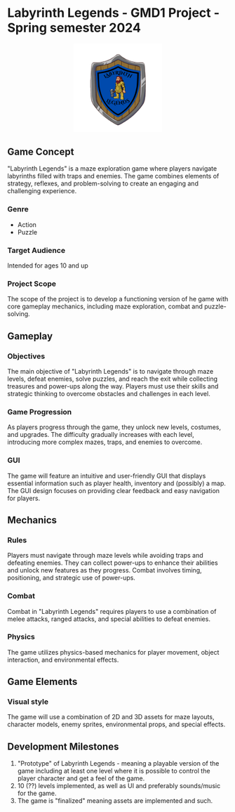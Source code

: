 # Labyrinth Legends - GMD1 Project - Spring semester 2024
<p align="center">
  <img src="images/LABYRINTH_LEGENDS_LOGO_transparent.png" width=40% height=40%>
</p>

## Game Concept
"Labyrinth Legends" is a maze exploration game where players navigate labyrinths filled with traps and enemies. The game combines elements of strategy, reflexes, and problem-solving to create an engaging and challenging experience.

### Genre
- Action
- Puzzle

### Target Audience
Intended for ages 10 and up

### Project Scope
The scope of the project is to develop a functioning version of he game with core gameplay mechanics, including maze exploration, combat and puzzle-solving.

## Gameplay
### Objectives
The main objective of "Labyrinth Legends" is to navigate through maze levels, defeat enemies, solve puzzles, and reach the exit while collecting treasures and power-ups along the way. Players must use their skills and strategic thinking to overcome obstacles and challenges in each level.

### Game Progression
As players progress through the game, they unlock new levels, costumes, and upgrades. The difficulty gradually increases with each level, introducing more complex mazes, traps, and enemies to overcome.

### GUI
The game will feature an intuitive and user-friendly GUI that displays essential information such as player health, inventory and (possibly) a map. The GUI design focuses on providing clear feedback and easy navigation for players.

## Mechanics
### Rules
Players must navigate through maze levels while avoiding traps and defeating enemies. They can collect power-ups to enhance their abilities and unlock new features as they progress. Combat involves timing, positioning, and strategic use of power-ups.

### Combat
Combat in "Labyrinth Legends" requires players to use a combination of melee attacks, ranged attacks, and special abilities to defeat enemies.

### Physics
The game utilizes physics-based mechanics for player movement, object interaction, and environmental effects. 

## Game Elements

### Visual style
The game will use a combination of 2D and 3D assets for maze layouts, character models, enemy sprites, environmental props, and special effects.

## Development Milestones
1) "Prototype" of Labyrinth Legends - meaning a playable version of the game including at least one level where it is possible to control the player character and get a feel of the game.
2) 10 (??) levels implemented, as well as UI and preferably sounds/music for the game.
3) The game is "finalized" meaning assets are implemented and such.


